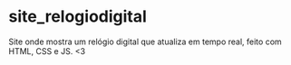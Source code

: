 # site_relogiodigital

Site onde mostra um relógio digital que atualiza em tempo real, feito com HTML, CSS e JS. <3